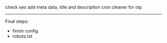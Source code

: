 check seo 
add meta data, title and description
cron cleaner for otp

***
Final steps:
- finish config
- robots.txt

